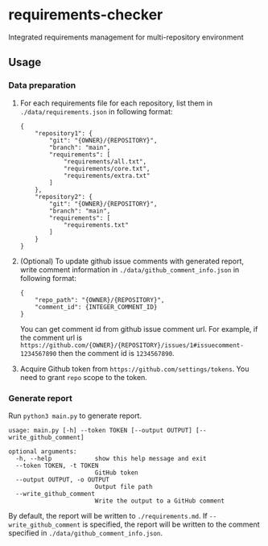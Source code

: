 # requirements-checker
Integrated requirements management for multi-repository environment 

## Usage
### Data preparation
1. For each requirements file for each repository, list them in `./data/requirements.json` in following format:
    ```
    {
        "repository1": {
            "git": "{OWNER}/{REPOSITORY}",
            "branch": "main",
            "requirements": [
                "requirements/all.txt",
                "requirements/core.txt",
                "requirements/extra.txt"
            ]
        },
        "repository2": {
            "git": "{OWNER}/{REPOSITORY}",
            "branch": "main",
            "requirements": [
                "requirements.txt"
            ]
        }
    }
    ```

2. (Optional) To update github issue comments with generated report, write comment information in `./data/github_comment_info.json` in following format:
    ```
    {
        "repo_path": "{OWNER}/{REPOSITORY}",
        "comment_id": {INTEGER_COMMENT_ID}
    }
    ```
    You can get comment id from github issue comment url. For example, if the comment url is `https://github.com/{OWNER}/{REPOSITORY}/issues/1#issuecomment-1234567890` then the comment id is `1234567890`.

3. Acquire Github token from `https://github.com/settings/tokens`. You need to grant `repo` scope to the token.

### Generate report
Run `python3 main.py` to generate report.
```
usage: main.py [-h] --token TOKEN [--output OUTPUT] [--write_github_comment]

optional arguments:
  -h, --help            show this help message and exit
  --token TOKEN, -t TOKEN
                        GitHub token
  --output OUTPUT, -o OUTPUT
                        Output file path
  --write_github_comment
                        Write the output to a GitHub comment
```

By default, the report will be written to `./requirements.md`. If `--write_github_comment` is specified, the report will be written to the comment specified in `./data/github_comment_info.json`.